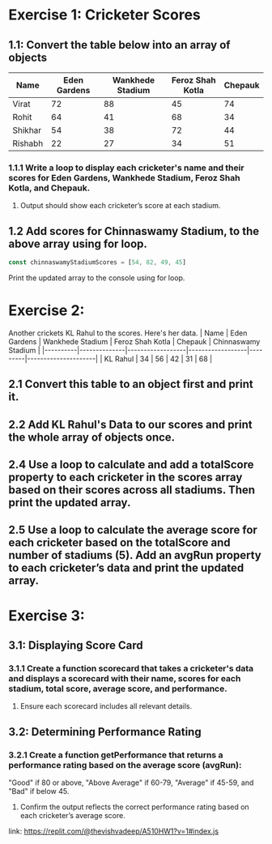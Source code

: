 # Exercise 1: Cricketer Scores

## 1.1: Convert the table below into an array of objects

| Name      | Eden Gardens | Wankhede Stadium | Feroz Shah Kotla | Chepauk |
|-----------|--------------|------------------|------------------|---------|
| Virat     | 72           | 88               | 45               | 74      |
| Rohit     | 64           | 41               | 68               | 34      |
| Shikhar   | 54           | 38               | 72               | 44      |
| Rishabh   | 22           | 27               | 34               | 51      |

### 1.1.1 Write a loop to display each cricketer's name and their scores for Eden Gardens, Wankhede Stadium, Feroz Shah Kotla, and Chepauk.
1. Output should show each cricketer’s score at each stadium.

## 1.2 Add scores for Chinnaswamy Stadium, to the above array using for loop.
```js
const chinnaswamyStadiumScores = [54, 82, 49, 45]
```
Print the updated array to the console using for loop.

# Exercise 2:
Another crickets KL Rahul to the scores. Here's her data.
| Name     | Eden Gardens | Wankhede Stadium | Feroz Shah Kotla | Chepauk | Chinnaswamy Stadium |
|----------|--------------|------------------|------------------|---------|---------------------|
| KL Rahul | 34           | 56               | 42               | 31      | 68                  |

## 2.1 Convert this table to an object first and print it.

## 2.2 Add KL Rahul's Data to our scores and print the whole array of objects once.

## 2.4 Use a loop to calculate and add a totalScore property to each cricketer in the scores array based on their scores across all stadiums. Then print the updated array.

## 2.5 Use a loop to calculate the average score for each cricketer based on the totalScore and number of stadiums (5). Add an avgRun property to each cricketer’s data and print the updated array.

# Exercise 3:

## 3.1: Displaying Score Card
### 3.1.1 Create a function scorecard that takes a cricketer's data and displays a scorecard with their name, scores for each stadium, total score, average score, and performance.
1. Ensure each scorecard includes all relevant details.

## 3.2: Determining Performance Rating
### 3.2.1 Create a function getPerformance that returns a performance rating based on the average score (avgRun):
"Good" if 80 or above, "Above Average" if 60-79, "Average" if 45-59, and "Bad" if below 45.
1. Confirm the output reflects the correct performance rating based on each cricketer’s average score.

link: https://replit.com/@thevishvadeep/A510HW1?v=1#index.js
